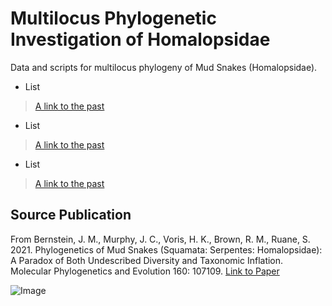 # Multilocus Phylogenetic Investigation of Homalopsidae
Data and scripts for multilocus phylogeny of Mud Snakes (Homalopsidae). 

* List
> [A link to the past](https://commonmark.org/help/)
* List
> [A link to the past](https://commonmark.org/help/)
* List
> [A link to the past](https://commonmark.org/help/)


## Source Publication
From Bernstein, J. M., Murphy, J. C., Voris, H. K., Brown, R. M., Ruane, S. 2021. Phylogenetics of Mud Snakes (Squamata: Serpentes: 
Homalopsidae): A Paradox of Both Undescribed Diversity and Taxonomic Inflation. Molecular Phylogenetics and Evolution 160: 107109.
[Link to Paper](https://static1.squarespace.com/static/633a1ad2337f6700f6fcf3de/t/6344ec2cba833d7984fec29e/1665461295127/Bernstein-et-al_Homalopsidae_MPE2021.pdf)

![Image](https://ars.els-cdn.com/content/image/1-s2.0-S1055790321000427-ga1_lrg.jpg)
